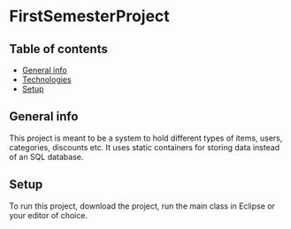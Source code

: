 # FirstSemesterProject

## Table of contents
* [General info](#general-info)
* [Technologies](#technologies)
* [Setup](#setup)

## General info
This project is meant to be a system to hold different types of items, users, categories, discounts etc. It uses static containers for storing data instead of an SQL database. 
	
## Setup
To run this project, download the project, run the main class in Eclipse or your editor of choice.
